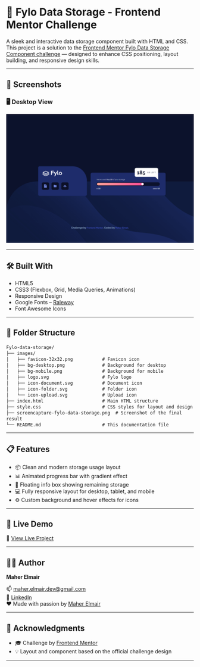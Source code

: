 # 💾 Fylo Data Storage - Frontend Mentor Challenge

A sleek and interactive data storage component built with HTML and CSS.  
This project is a solution to the [Frontend Mentor Fylo Data Storage Component challenge](https://www.frontendmentor.io/challenges/fylo-data-storage-component-1dZPRbV5n) — designed to enhance CSS positioning, layout building, and responsive design skills.

---

## 📸 Screenshots

### 🖥️ Desktop View  
![Desktop Preview](/screencapture-fylo-data-storage.png)

---

## 🛠️ Built With

- HTML5  
- CSS3 (Flexbox, Grid, Media Queries, Animations)  
- Responsive Design  
- Google Fonts – [Raleway](https://fonts.google.com/specimen/Raleway)  
- Font Awesome Icons  

---

## 📂 Folder Structure

```
Fylo-data-storage/  
├── images/  
│   ├── favicon-32x32.png           # Favicon icon  
│   ├── bg-desktop.png              # Background for desktop  
│   ├── bg-mobile.png               # Background for mobile  
│   ├── logo.svg                    # Fylo logo  
│   ├── icon-document.svg           # Document icon  
│   ├── icon-folder.svg             # Folder icon  
│   └── icon-upload.svg             # Upload icon  
├── index.html                      # Main HTML structure  
├── style.css                       # CSS styles for layout and design  
├── screencapture-fylo-data-storage.png  # Screenshot of the final result  
└── README.md                       # This documentation file  
```

---

## 📋 Features

- 📦 Clean and modern storage usage layout  
- 📊 Animated progress bar with gradient effect  
- 🎈 Floating info box showing remaining storage  
- 💻 Fully responsive layout for desktop, tablet, and mobile  
- ⚙️ Custom background and hover effects for icons  

---

## 🚀 Live Demo

🔗 [View Live Project](https://maher-elmair.github.io/Fylo-data-storage/)

---

## 🧑‍💻 Author

**Maher Elmair**  

📫 [maher.elmair.dev@gmail.com](mailto:maher.elmair.dev@gmail.com)  
🔗 [LinkedIn](https://www.linkedin.com/in/maher-elmair-831042237)  
❤️ Made with passion by [Maher Elmair](https://maher-elmair.github.io/My_Website)

---

## 🙏 Acknowledgments

- 🎓 Challenge by [Frontend Mentor](https://www.frontendmentor.io/)  
- 💡 Layout and component based on the official challenge design  

---
